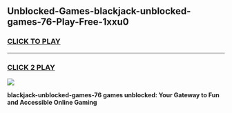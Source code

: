
## Unblocked-Games-blackjack-unblocked-games-76-Play-Free-1xxu0
<h3>
<a href="https://premium76.site?title=blackjack-unblocked-games-76&ref=09A">CLICK TO PLAY</a></h3>
<hr>

<h3>
<a href="https://premium76.site?title=blackjack-unblocked-games-76&ref=09A">CLICK 2 PLAY</a>
  
</h3>

<a href="https://premium76.site?title=blackjack-unblocked-games-76&ref=09A"><img src="https://clearcache.store/games.png"></a>


**blackjack-unblocked-games-76 games unblocked: Your Gateway to Fun and Accessible Online Gaming**
